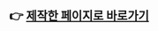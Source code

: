## :point_right: [제작한 페이지로 바로가기]([https://www.miricanvas.com/v/1102g1q](https://leeseokwang.github.io/react_development/))
